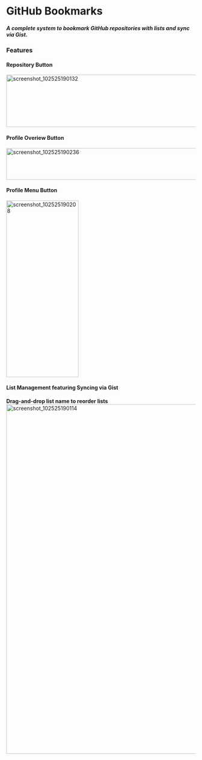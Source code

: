 # GitHub Bookmarks

##### A complete system to bookmark GitHub repositories with lists and sync via Gist.

### Features

#### Repository Button
<img width="1398" height="139" alt="screenshot_102525190132" src="https://github.com/user-attachments/assets/16a9824b-2893-4829-bcdd-277f1757c9ba" />

#### Profile Overiew Button
<img width="1398" height="84" alt="screenshot_102525190236" src="https://github.com/user-attachments/assets/8e067bed-53a5-481a-8b14-621fcf5ac41e" />

#### Profile Menu Button
<img width="192" height="469" alt="screenshot_102525190208" src="https://github.com/user-attachments/assets/f8a55aab-35d7-4b64-9350-2ec1ca426381" />

#### List Management featuring Syncing via Gist
**Drag-and-drop list name to reorder lists**
<img width="1398" height="928" alt="screenshot_102525190114" src="https://github.com/user-attachments/assets/caa47594-9e04-43ac-a782-027926834330" />

